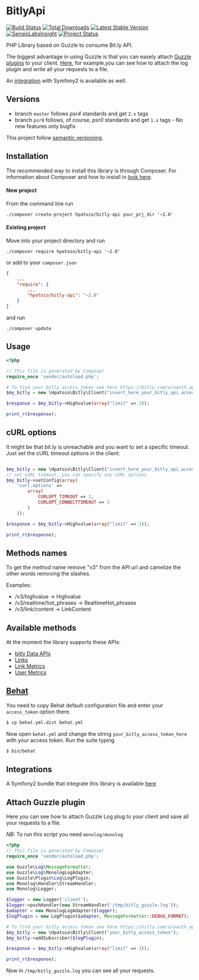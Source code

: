 # BitlyApi 

[![Build Status](https://travis-ci.org/hpatoio/bitly-api.svg?branch=master)](https://travis-ci.org/hpatoio/bitly-api)
[![Total Downloads](https://poser.pugx.org/hpatoio/bitly-api/downloads.png)](https://packagist.org/packages/hpatoio/bitly-api)
[![Latest Stable Version](https://poser.pugx.org/hpatoio/bitly-api/v/stable.png)](https://packagist.org/packages/hpatoio/bitly-api)
[![SensioLabsInsight](https://insight.sensiolabs.com/projects/8d861d8b-3529-493d-b801-1a11a098492e/mini.png)](https://insight.sensiolabs.com/projects/8d861d8b-3529-493d-b801-1a11a098492e)
[![Project Status](http://stillmaintained.com/hpatoio/bitly-api.png)](http://stillmaintained.com/hpatoio/bitly-api)

PHP Library based on Guzzle to consume Bit.ly API.

The biggest advantage in using Guzzle is that you can easely attach [Guzzle plugins](http://guzzle.readthedocs.org/en/latest/plugins/plugins-overview.html) to your client. [Here](#attach-guzzle-plugin), for example,you can see how to attach the log plugin and write all your requests to a file.

An [integration](#integrations) with Symfony2 is available as well.

## Versions

* branch `master` follows _psr4_ standards and get `2.x` tags
* branch `psr0` follows, of course, _psr0_ standards and get `1.x` tags - No new features only bugfix

This project follow [semantic versioning](http://semver.org/). 

## Installation

The recommended way to install this library is through Composer.
For information about Composer and how to install in [look here](http://getcomposer.org/doc/00-intro.md).

#### New project 

From the command line run 

```shell
./composer create-project hpatoio/bitly-api your_prj_dir '~2.0'
```

#### Existing project

Move into your project directory and run

```shell
./composer require hpatoio/bitly-api '~2.0'
```
or add to your `composer.json`
```json
{
    ...
    "require": {
        ...
        "hpatoio/bitly-api": "~2.0"
    }
}
```
and run 
```shell
./composer update
```

## Usage
```php
<?php

// This file is generated by Composer
require_once 'vendor/autoload.php';

# To find your bitly access token see here https://bitly.com/a/oauth_apps
$my_bitly = new \Hpatoio\Bitly\Client("insert_here_your_bitly_api_access_token");

$response = $my_bitly->Highvalue(array("limit" => 3));

print_r($response);

```
## cURL options

It might be that bit.ly is unreachable and you want to set a specific timeout.
Just set the cURL timeout options in the client:

```php

$my_bitly = new \Hpatoio\Bitly\Client("insert_here_your_bitly_api_access_token");
// set cURL timeout, you can specify any cURL options
$my_bitly->setConfig(array(
    'curl.options' => 
        array(
            CURLOPT_TIMEOUT => 2, 
            CURLOPT_CONNECTTIMEOUT => 2
        )
    ));

$response = $my_bitly->Highvalue(array("limit" => 3));

print_r($response);

```


## Methods names

To get the method name remove "v3" from the API url and camelize the other words removing the slashes.

Examples:

* /v3/highvalue -> Highvalue
* /v3/realtime/hot_phrases -> RealtimeHot_phrases
* /v3/link/content -> LinkContent

## Available methods
At the moment the library supports these APIs:

- [bitly Data APIs](http://dev.bitly.com/data_apis.html)
- [Links](http://dev.bitly.com/links.html)
- [Link Metrics](dev.bitly.com/link_metrics.html)
- [User Metrics](http://dev.bitly.com/user_metrics.html)

## [Behat](http://behat.org)
You need to copy Behat default configuration file and enter your ``access_token`` option there.
```bash
$ cp behat.yml.dist behat.yml
```
Now open `behat.yml` and change the string `your_bitly_access_token_here` with your access token.
Run the suite typing
```bash
$ bin/behat
```

## Integrations
A Symfony2 bundle that integrate this library is available [here](https://github.com/hpatoio/BitlyBundle)

## Attach Guzzle plugin

Here you can see how to attach Guzzle Log plug to your client and save all your requests to a file.

*NB:* To run this script you need `monolog/monolog`

```php
<?php
// This file is generated by Composer
require_once 'vendor/autoload.php';

use Guzzle\Log\MessageFormatter;
use Guzzle\Log\MonologLogAdapter;
use Guzzle\Plugin\Log\LogPlugin;
use Monolog\Handler\StreamHandler;
use Monolog\Logger;

$logger = new Logger('client');
$logger->pushHandler(new StreamHandler('/tmp/bitly_guzzle.log'));
$adapter = new MonologLogAdapter($logger);
$logPlugin = new LogPlugin($adapter, MessageFormatter::DEBUG_FORMAT);

# To find your bitly access token see here https://bitly.com/a/oauth_apps
$my_bitly = new \Hpatoio\Bitly\Client("your_bitly_access_token");
$my_bitly->addSubscriber($logPlugin);

$response = $my_bitly->Highvalue(array("limit" => 3));

print_r($response);
```

Now in `/tmp/bitly_guzzle.log` you can see all your requests.
